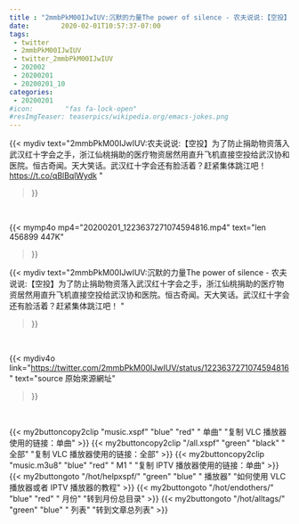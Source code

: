 ```yaml
---
title : "2mmbPkM00IJwIUV:沉默的力量The power of silence - 农夫说说:【空投】为了防止捐助物资落入武汉红十字会之手，浙江仙桃捐助的医疗物资居然用直升飞机直接空投给武汉协和医院。恒古奇闻。天大笑话。武汉红十字会还有脸活着？赶紧集体跳江吧！ "
date:        2020-02-01T10:57:37-07:00
tags:
 - twitter
 - 2mmbPkM00IJwIUV
 - twitter_2mmbPkM00IJwIUV
 - 202002
 - 20200201
 - 20200201_10
categories:
 - 20200201
#icon:        "fas fa-lock-open"
#resImgTeaser: teaserpics/wikipedia.org/emacs-jokes.png
---
```


{{< mydiv text="2mmbPkM00IJwIUV:农夫说说:【空投】为了防止捐助物资落入武汉红十字会之手，浙江仙桃捐助的医疗物资居然用直升飞机直接空投给武汉协和医院。恒古奇闻。天大笑话。武汉红十字会还有脸活着？赶紧集体跳江吧！ https://t.co/qBlBqlWydk "
>}}
<br>


{{< mymp4o mp4="20200201_1223637271074594816.mp4"
text="len 456899    447K"
>}}


{{< mydiv text="2mmbPkM00IJwIUV:沉默的力量The power of silence - 农夫说说:【空投】为了防止捐助物资落入武汉红十字会之手，浙江仙桃捐助的医疗物资居然用直升飞机直接空投给武汉协和医院。恒古奇闻。天大笑话。武汉红十字会还有脸活着？赶紧集体跳江吧！ "
>}}
<br>

{{< mydiv4o link="https://twitter.com/2mmbPkM00IJwIUV/status/1223637271074594816"
text="source 原始來源網址"
>}}


<br>



{{< my2buttoncopy2clip "music.xspf"        "blue"   "red"    " 单曲"  "复制 VLC 播放器使用的链接：单曲" >}} {{< my2buttoncopy2clip "/all.xspf"         "green"  "black"  " 全部"  "复制 VLC 播放器使用的链接：全部" >}} {{< my2buttoncopy2clip "music.m3u8"        "blue"   "red"    " M1 "    "复制 IPTV 播放器使用的链接：单曲" >}} {{< my2buttongoto      "/hot/helpxspf/"    "green"  "blue"   " 播放器" "如何使用 VLC 播放器或者 IPTV 播放器的教程" >}} {{< my2buttongoto      "/hot/endothers/"   "blue"   "red"    " 月份"   "转到月份总目录" >}} {{< my2buttongoto      "/hot/alltags/"     "green"  "blue"   " 列表"   "转到文章总列表" >}} 
